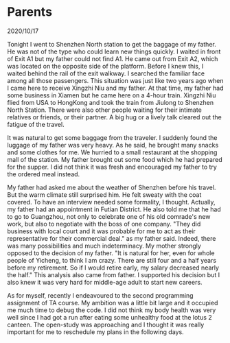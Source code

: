 # Parents
2020/10/17

Tonight I went to Shenzhen North station to
get the baggage of my father. He was not of the type who could learn new things quickly.  I waited in front of Exit A1 but my father could not find A1. He came out from Exit A2, which was located on the opposite
side of the platform. Before I knew this, I waited behind the rail of the exit walkway. I searched the familiar face among all those passengers. This situation was just like two years ago when I came here
to receive Xingzhi Niu and my father. At that time, my father had some business in Xiamen but he came
here on a 4-hour train. Xingzhi Niu flied from USA to HongKong and took the train from Jiulong to Shenzhen
North Station. There were also other people waiting for their intimate relatives or friends, or their partner.
A big hug or a lively talk cleared out the fatigue of the travel.

It was natural to get some baggage from the traveler. I suddenly found the luggage of my father was very heavy. As he said, he brought many snacks and some clothes for me. We hurried to a small restaurant at
the shopping mall of the station. My father brought out some food which he had prepared for the supper. I
did not think it was fresh and encouraged my father to try the ordered meal instead.

My father had asked me about the weather of Shenzhen before his travel. But the warm climate still surprised him. He felt sweaty with the coat covered. To have an interview needed some formality, I thought. Actually,
my father had an appointment in Futian District. He also told me that he had to go to Guangzhou, not only to
celebrate one of his old comrade's new work, but also to negotiate with the boss of one company. "They did business with local court and it was probable for me to act as their representative for their commercial deal." as my father said. Indeed, there was many possibilities and much indeterminacy. My mother strongly opposed to the decision of my father. "It is natural for her, even for whole people of Yicheng, to think I am
crazy. There are still four and a half years before my retirement. So if I would retire early, my salary
decreased nearly the half." This analysis also came from father. I supported his decision but I also knew
it was very hard for middle-age adult to start new careers.

As for myself, recently I endeavoured to the second programming assignment of TA course.
My ambition was a little bit large and it occupied me much time to debug the code. I did not think
my body health was very well since I had got a run after eating some unhealthy food at the lotus 2 canteen.
The open-study was approaching and I thought it was really important for me to reschedule my plans in the following days.